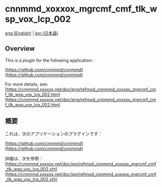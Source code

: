 # cnnmmd_xoxxox_mgrcmf_cmf_tlk_wsp_vox_lcp_002

[eng (English)](#Overview) | [jpn (日本語)](#概要)

## Overview

This is a plugin for the following application:

[https://github.com/cnnmmd/cnnmmd](https://github.com/cnnmmd/cnnmmd)

For more details, see:  
[https://cnnmmd.xoxxox.net/doc/eng/refmod_cnnmmd_xoxxox_mgrcmf_cmf_tlk_wsp_vox_lcp_002.htm](https://cnnmmd.xoxxox.net/doc/eng/refmod_cnnmmd_xoxxox_mgrcmf_cmf_tlk_wsp_vox_lcp_002.htm)

## 概要

これは、次のアプリケーションのプラグインです：

[https://github.com/cnnmmd/cnnmmd](https://github.com/cnnmmd/cnnmmd)

詳細は、次を参照：[https://cnnmmd.xoxxox.net/doc/jpn/refmod_cnnmmd_xoxxox_mgrcmf_cmf_tlk_wsp_vox_lcp_002.xht](https://cnnmmd.xoxxox.net/doc/jpn/refmod_cnnmmd_xoxxox_mgrcmf_cmf_tlk_wsp_vox_lcp_002.xht)